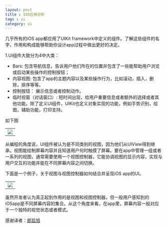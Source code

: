 ```yaml
---
layout: post
title : IOS应用分析
tags : ui
category: ui
---
```


几乎所有的iOS app都应用了UIKit framework中定义的组件。了解这些组件的名字，作用和构成能够帮助你设计app过程中做出更好的决定。

1.UI组件大致分为4中大类：

- Bars:					包含导航信息，告诉用户他们所在的位置并包含了一些能帮助用户浏览或启动某些操作的控制按钮；
- 内容视图:				包含了app的主题内容以及某些操作行为，比如滚动，插入，删除，排序等等。
- 控制按钮：				展示信息或者控制动作。
- 临时视窗（对话窗口）:	短时间出现，给用户重要信息或者额外的选择或者其他功能。除了定义UI组件，UIKit也定义对象实现的功能，例如手势识别，绘图，辅助功能，打印支持。

如下图

<table align="center">
<tr>
	<td>
	<img src="http://isux.tencent.com/wp-content/uploads/2013/06/20130627204050874.png"/>
	</td>
</tr>

</table>

从编程的角度说，UI组件被认为是不同类别的视图，因为他们从UIView得到继承。视图能绘制屏幕内容并且知道用户何时触摸了屏幕。要在app中管理一组或者一系列的视图，通常需要使用一个视图控制器，它能协调视图的显示内容，实现与用户交互的功能并能在不同屏幕内容之间切换。

下面是一个例子，关于视图与视图控制器如何结合并呈现iOS app的UI。

<table align="center">
<tr>
	<td>
	<img src="http://isux.tencent.com/wp-content/uploads/2013/06/20130627204051772.png"/>
	</td>
</tr>

</table>



虽然开发者认为真正起到作用的是视图和视图控制器，但一般用户感知到的iOSapp是不同屏幕内容的集合。从这个角度来看，在app里，屏幕内容一般对应于一个独特的视觉状态或者模式。

感谢译者：[郎启旭](http://langqixu.com/about.md)